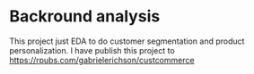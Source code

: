 # Backround analysis

This project just EDA to do customer segmentation and product personalization.
I have publish this project to https://rpubs.com/gabrielerichson/custcommerce
